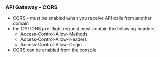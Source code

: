 ### API Gateway - CORS
* CORS - must be enabled when you receive API calls from another domain
* the OPTIONS pre-flight request must contain the following headers 
    * Access-Control-Allow-Methods
    * Access-Control-Allow-Headers
    * Access-Control-Allow-Origin
* CORS can be enabled from the console
   
 